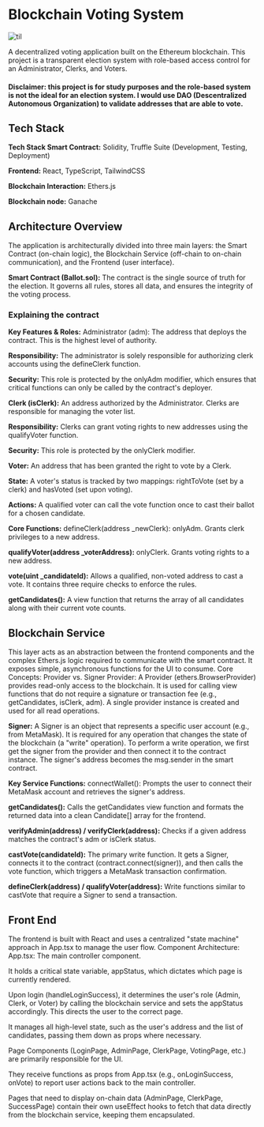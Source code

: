 
# Blockchain Voting System
![til](./Ethereum-VotingSystem/assets/DemoVoting.gif)

A decentralized voting application built on the Ethereum blockchain. This project is a transparent election system with role-based access control for an Administrator, Clerks, and Voters.

#### Disclaimer: this project is for study purposes and the role-based system is not the ideal for an election system. I would use DAO (Descentralized Autonomous Organization) to validate addresses that are able to vote.

## Tech Stack

**Tech Stack Smart Contract:** Solidity, Truffle Suite (Development, Testing, Deployment)

**Frontend:** React, TypeScript, TailwindCSS

**Blockchain Interaction:** Ethers.js

**Blockchain node:** Ganache
## Architecture Overview

The application is architecturally divided into three main layers: the Smart Contract (on-chain logic), the Blockchain Service (off-chain to on-chain communication), and the Frontend (user interface).

**Smart Contract (Ballot.sol):** The contract is the single source of truth for the election. It governs all rules, stores all data, and ensures the integrity of the voting process.


### Explaining the contract

**Key Features & Roles:** Administrator (adm): The address that deploys the contract. This is the highest level of authority.

**Responsibility:** The administrator is solely responsible for authorizing clerk accounts using the defineClerk function.

**Security:** This role is protected by the onlyAdm modifier, which ensures that critical functions can only be called by the contract's deployer.

**Clerk (isClerk):** An address authorized by the Administrator. Clerks are responsible for managing the voter list.

**Responsibility:** Clerks can grant voting rights to new addresses using the qualifyVoter function.

**Security:** This role is protected by the onlyClerk modifier.

**Voter:** An address that has been granted the right to vote by a Clerk.

**State:** A voter's status is tracked by two mappings: rightToVote (set by a clerk) and hasVoted (set upon voting).

**Actions:** A qualified voter can call the vote function once to cast their ballot for a chosen candidate.

**Core Functions:** defineClerk(address _newClerk): onlyAdm. Grants clerk privileges to a new address.

**qualifyVoter(address _voterAddress):** onlyClerk. Grants voting rights to a new address.

**vote(uint _candidateId):** Allows a qualified, non-voted address to cast a vote. It contains three require checks to enforce the rules.

**getCandidates():** A view function that returns the array of all candidates along with their current vote counts.
## Blockchain Service

This layer acts as an abstraction between the frontend components and the complex Ethers.js logic required to communicate with the smart contract. It exposes simple, asynchronous functions for the UI to consume.
Core Concepts: Provider vs. Signer Provider: A Provider (ethers.BrowserProvider) provides read-only access to the blockchain. It is used for calling view functions that do not require a signature or transaction fee (e.g., getCandidates, isClerk, adm). A single provider instance is created and used for all read operations.

**Signer:** A Signer is an object that represents a specific user account (e.g., from MetaMask). It is required for any operation that changes the state of the blockchain (a "write" operation). To perform a write operation, we first get the signer from the provider and then connect it to the contract instance. The signer's address becomes the msg.sender in the smart contract.

**Key Service Functions:** connectWallet(): Prompts the user to connect their MetaMask account and retrieves the signer's address.

**getCandidates():** Calls the getCandidates view function and formats the returned data into a clean Candidate[] array for the frontend.

**verifyAdmin(address) / verifyClerk(address):** Checks if a given address matches the contract's adm or isClerk status.

**castVote(candidateId):** The primary write function. It gets a Signer, connects it to the contract (contract.connect(signer)), and then calls the vote function, which triggers a MetaMask transaction confirmation.

**defineClerk(address) / qualifyVoter(address):** Write functions similar to castVote that require a Signer to send a transaction.
## Front End

The frontend is built with React and uses a centralized "state machine" approach in App.tsx to manage the user flow.
Component Architecture: App.tsx: The main controller component.

It holds a critical state variable, appStatus, which dictates which page is currently rendered.

Upon login (handleLoginSuccess), it determines the user's role (Admin, Clerk, or Voter) by calling the blockchain service and sets the appStatus accordingly. This directs the user to the correct page.

It manages all high-level state, such as the user's address and the list of candidates, passing them down as props where necessary.

Page Components (LoginPage, AdminPage, ClerkPage, VotingPage, etc.) are primarily responsible for the UI.

They receive functions as props from App.tsx (e.g., onLoginSuccess, onVote) to report user actions back to the main controller.

Pages that need to display on-chain data (AdminPage, ClerkPage, SuccessPage) contain their own useEffect hooks to fetch that data directly from the blockchain service, keeping them encapsulated.
